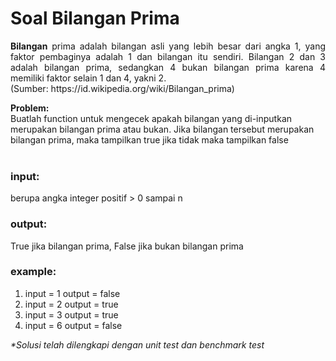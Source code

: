 # Soal Bilangan Prima

<p align=justify><b>Bilangan</b>  prima adalah bilangan asli yang lebih besar dari angka 1, yang faktor pembaginya adalah 1 dan bilangan itu sendiri. Bilangan 2 dan 3 adalah bilangan prima, sedangkan 4 bukan bilangan prima karena 4 memiliki faktor selain 1 dan 4, yakni 2. <br>
(Sumber: https://id.wikipedia.org/wiki/Bilangan_prima)
</p>

<b>Problem:</b><br>
Buatlah function untuk mengecek apakah bilangan yang di-inputkan merupakan bilangan prima atau bukan. Jika bilangan tersebut merupakan bilangan prima, maka tampilkan true jika tidak maka tampilkan false <br>
<br>

### input:

berupa angka integer positif > 0 sampai n
<br>

### output:

True jika bilangan prima, False jika bukan bilangan prima
<br>

### example:

1. input = 1        output = false
2. input = 2        output = true
3. input = 3        output = true
4. input = 6        output = false

<i>*Solusi telah dilengkapi dengan unit test dan benchmark test</i>
